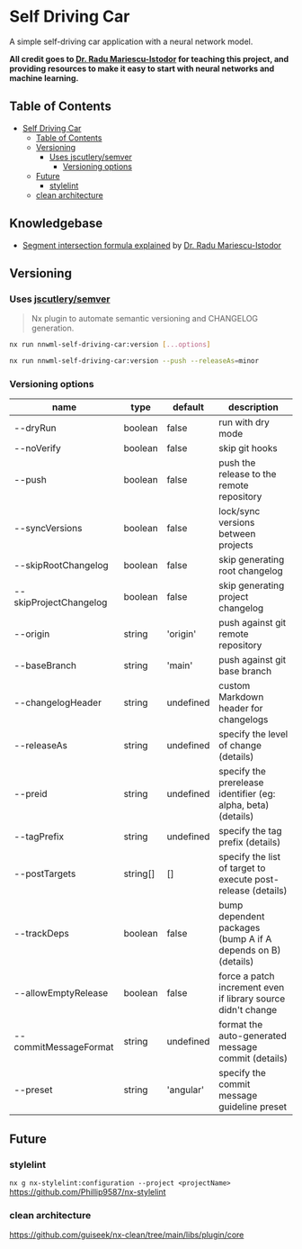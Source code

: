 # Self Driving Car

A simple self-driving car application with a neural network model.

**All credit goes to [Dr. Radu Mariescu-Istodor](https://radufromfinland.com/) for teaching this project, and providing resources to make it easy to start with neural networks and machine learning.**

## Table of Contents

- [Self Driving Car](#self-driving-car)
  - [Table of Contents](#table-of-contents)
  - [Versioning](#versioning)
    - [Uses jscutlery/semver](#uses-jscutlerysemver)
      - [Versioning options](#versioning-options)
  - [Future](#future)
    - [stylelint](#stylelint)
  - [clean architecture](#clean-architecture)

## Knowledgebase

- [Segment intersection formula explained](https://www.youtube.com/watch?v=fHOLQJo0FjQ) by [Dr. Radu Mariescu-Istodor](https://radufromfinland.com/)

## Versioning

### Uses [jscutlery/semver](https://github.com/jscutlery/semver)

> Nx plugin to automate semantic versioning and CHANGELOG generation.

```bash
nx run nnwml-self-driving-car:version [...options]
```

```bash
nx run nnwml-self-driving-car:version --push --releaseAs=minor
```

### Versioning options

| name                   | type     | default   | description                                                   |
| ---------------------- | -------- | --------- | ------------------------------------------------------------- |
| --dryRun               | boolean  | false     | run with dry mode                                             |
| --noVerify             | boolean  | false     | skip git hooks                                                |
| --push                 | boolean  | false     | push the release to the remote repository                     |
| --syncVersions         | boolean  | false     | lock/sync versions between projects                           |
| --skipRootChangelog    | boolean  | false     | skip generating root changelog                                |
| --skipProjectChangelog | boolean  | false     | skip generating project changelog                             |
| --origin               | string   | 'origin'  | push against git remote repository                            |
| --baseBranch           | string   | 'main'    | push against git base branch                                  |
| --changelogHeader      | string   | undefined | custom Markdown header for changelogs                         |
| --releaseAs            | string   | undefined | specify the level of change (details)                         |
| --preid                | string   | undefined | specify the prerelease identifier (eg: alpha, beta) (details) |
| --tagPrefix            | string   | undefined | specify the tag prefix (details)                              |
| --postTargets          | string[] | []        | specify the list of target to execute post-release (details)  |
| --trackDeps            | boolean  | false     | bump dependent packages (bump A if A depends on B) (details)  |
| --allowEmptyRelease    | boolean  | false     | force a patch increment even if library source didn't change  |
| --commitMessageFormat  | string   | undefined | format the auto-generated message commit (details)            |
| --preset               | string   | 'angular' | specify the commit message guideline preset                   |

## Future

### stylelint

`nx g nx-stylelint:configuration --project <projectName>`
<https://github.com/Phillip9587/nx-stylelint>

### clean architecture

<https://github.com/guiseek/nx-clean/tree/main/libs/plugin/core>

